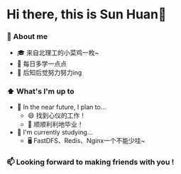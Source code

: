 #  Hi there, this is Sun Huan👋

### 📖 About me

- 🎓 来自北理工的小菜鸡一枚~
- 💪 每日多学一点点
- 🌱 后知后觉努力努力ing

### ⬆ What's I'm up to

- 🎯 In the near future, I plan to...
  - 😄 找到心仪的工作！
  - 🎉 顺顺利利地毕业！
- 🔨 I'm currently studying...
  - 🖥 FastDFS、Redis、Nginx一个不能少哇~

### 📫 Looking forward to making friends with you !
